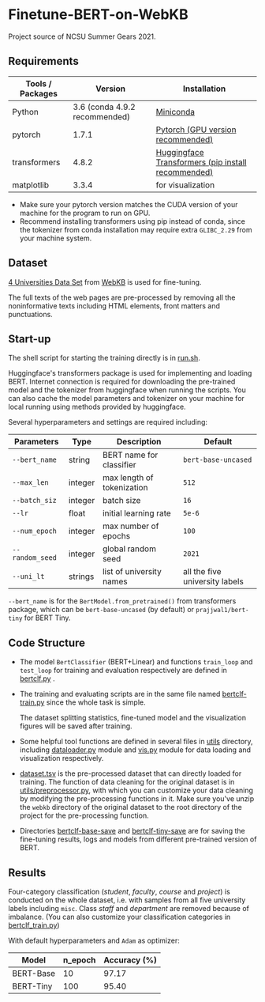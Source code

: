 # Finetune-BERT-on-WebKB

Project source of NCSU Summer Gears 2021.



## Requirements

| Tools / Packages | Version                       | Installation                                                 |
| ---------------- | ----------------------------- | ------------------------------------------------------------ |
| Python           | 3.6 (conda 4.9.2 recommended) | [Miniconda](https://docs.conda.io/en/latest/miniconda.html)  |
| pytorch          | 1.7.1                         | [Pytorch (GPU version recommended)](https://pytorch.org/get-started/locally/) |
| transformers     | 4.8.2                         | [Huggingface Transformers (pip install recommended)](https://huggingface.co/transformers/installation.html) |
| matplotlib       | 3.3.4                         | for visualization                                            |

* Make sure your pytorch version matches the CUDA version of your machine for the program to run on GPU.
* Recommend installing transformers using pip instead of conda, since the tokenizer from conda installation may require extra `GLIBC_2.29` from your machine system.



## Dataset

[4 Universities Data Set](http://www.cs.cmu.edu/afs/cs.cmu.edu/project/theo-20/www/data/) from [WebKB](https://www.cs.cmu.edu/~webkb/) is used for fine-tuning.

The full texts of the web pages are pre-processed by removing all the noninformative texts including HTML elements, front matters and punctuations.



## Start-up

The shell script for starting the training directly is in [run.sh](). 

Huggingface's transformers package is used for implementing and loading BERT. Internet connection is required for downloading the pre-trained model and the tokenizer from huggingface when running the scripts. You can also cache the model parameters and tokenizer on your machine for local running using methods provided by huggingface.

Several hyperparameters and settings are required including:

| Parameters      | Type    | Description                | Default                        |
| --------------- | ------- | -------------------------- | ------------------------------ |
| `--bert_name`   | string  | BERT name for classifier   | `bert-base-uncased`            |
| `--max_len`     | integer | max length of tokenization | `512`                          |
| `--batch_siz`   | integer | batch size                 | `16`                           |
| `--lr`          | float   | initial learning rate      | `5e-6`                         |
| `--num_epoch`   | integer | max number of epochs       | `100`                          |
| `--random_seed` | integer | global random seed         | `2021`                         |
| `--uni_lt`      | strings | list of university names   | all the five university labels |

`--bert_name` is for the `BertModel.from_pretrained()` from transformers package, which can be `bert-base-uncased` (by default) or `prajjwal1/bert-tiny` for BERT Tiny.



## Code Structure

* The model `BertClassifier` (BERT+Linear) and functions `train_loop` and `test_loop` for training and evaluation respectively are defined in [bertclf.py]() .

* The training and evaluating scripts are in the same file named [bertclf-train.py]() since the whole task is simple.

  The dataset splitting statistics, fine-tuned model and the visualization figures will be saved after training.

* Some helpful tool functions are defined in several files in [utils]() directory, including [dataloader.py]()  module and [vis.py]() module for data loading and visualization respectively.

* [dataset.tsv]() is the pre-processed dataset that can directly loaded for training. 
  The function of data cleaning for the original dataset is in [utils/preprocessor.py](), with which you can customize your data cleaning by modifying the pre-processing functions in it. Make sure you've unzip the `webkb` directory of the original dataset to the root directory of the project for the pre-processing function.
  
* Directories [bertclf-base-save]() and [bertclf-tiny-save]() are for saving the fine-tuning results, logs and models from different pre-trained version of BERT.



## Results

Four-category classification (*student*, *faculty*, *course* and *project*) is conducted on the whole dataset, i.e. with samples from all five university labels including `misc`. Class *staff* and *department* are removed because of imbalance. (You can also customize your classification categories in [bertclf_train.py]())

With default hyperparameters and `Adam` as optimizer:

| Model     | n_epoch | Accuracy (%) |
| --------- | ------- | ------------ |
| BERT-Base | 10      | 97.17        |
| BERT-Tiny | 100     | 95.40        |

